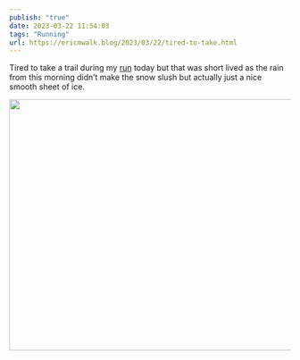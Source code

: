```yaml
---
publish: "true"
date: 2023-03-22 11:54:03
tags: "Running"
url: https://ericmwalk.blog/2023/03/22/tired-to-take.html
---
```


Tired to take a trail during my [run](http://www.strava.com/activities/8759057592) today but that was short lived as the rain from this morning didn’t make the snow slush but actually just a nice smooth sheet of ice.



<img src="uploads/2023/f9083874d5.jpg" width="600" height="450" alt="">
